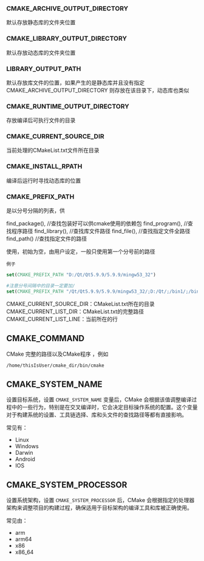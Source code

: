### CMAKE_ARCHIVE_OUTPUT_DIRECTORY

默认存放静态库的文件夹位置


### CMAKE_LIBRARY_OUTPUT_DIRECTORY

默认存放动态库的文件夹位置


### LIBRARY_OUTPUT_PATH

默认存放库文件的位置，如果产生的是静态库并且没有指定 CMAKE_ARCHIVE_OUTPUT_DIRECTORY 则存放在该目录下，动态库也类似

### CMAKE_RUNTIME_OUTPUT_DIRECTORY

存放编译后可执行文件的目录

### CMAKE_CURRENT_SOURCE_DIR

当前处理的CMakeList.txt文件所在目录

### CMAKE_INSTALL_RPATH

编译后运行时寻找动态库的位置

### CMAKE_PREFIX_PATH
是以分号分隔的列表，供

find_package(), //查找包装好可以供cmake使用的依赖包
find_program(), //查找程序路径
find_library(), //查找库文件路径
find_file(),    //查找指定文件全路径
find_path()     //查找指定文件的路径

使用，初始为空，由用户设定，一般只使用第一个分号前的路径

`例子`
```cmake
set(CMAKE_PREFIX_PATH "D:/Qt/Qt5.9.9/5.9.9/mingw53_32")

#注意分号间隔中的目录一定要加/
set(CMAKE_PREFIX_PATH "/Qt/Qt5.9.9/5.9.9/mingw53_32/;D:/Qt/;/bin1/;/bin2/;/bin3/;/bin4/")
```


CMAKE_CURRENT_SOURCE_DIR：CMakeList.txt所在的目录
CMAKE_CURRENT_LIST_DIR：CMakeList.txt的完整路径
CMAKE_CURRENT_LIST_LINE：当前所在的行

## CMAKE_COMMAND

CMake 完整的路径以及CMake程序 ，例如

```bash
/home/thisIsUser/cmake_dir/bin/cmake
```

## CMAKE_SYSTEM_NAME

设置目标系统，设置 `CMAKE_SYSTEM_NAME` 变量后，CMake 会根据该值调整编译过程中的一些行为，特别是在交叉编译时，它会决定目标操作系统的配置。这个变量对于构建系统的设置、工具链选择、库和头文件的查找路径等都有直接影响。

常见有：

* Linux
* Windows
* Darwin
* Android
* IOS

## CMAKE_SYSTEM_PROCESSOR

设置系统架构，设置 `CMAKE_SYSTEM_PROCESSOR` 后，CMake 会根据指定的处理器架构来调整项目的构建过程，确保适用于目标架构的编译工具和库被正确使用。

常见由：

* arm
* arm64
* x86
* x86_64
